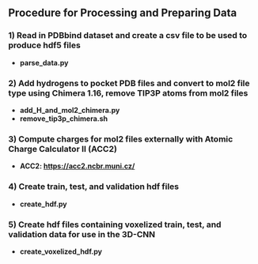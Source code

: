 ## Procedure for Processing and Preparing Data

### 1) Read in PDBbind dataset and create a csv file to be used to produce hdf5 files
  - **parse_data.py**
        
### 2) Add hydrogens to pocket PDB files and convert to mol2 file type using Chimera 1.16, remove TIP3P atoms from mol2 files
  - **add_H_and_mol2_chimera.py**
  - **remove_tip3p_chimera.sh**
  
### 3) Compute charges for mol2 files externally with Atomic Charge Calculator II (ACC2)
  - **ACC2: <https://acc2.ncbr.muni.cz/>**

### 4) Create train, test, and validation hdf files
  - **create_hdf.py**
  
### 5) Create hdf files containing voxelized train, test, and validation data for use in the 3D-CNN
  - **create_voxelized_hdf.py**
